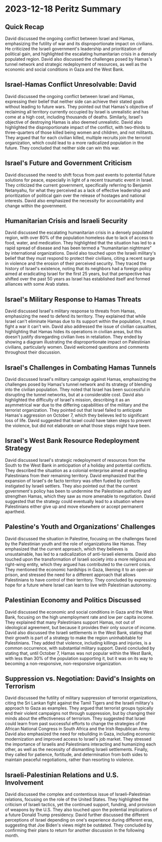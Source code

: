 # 2023-12-18 Peritz Summary

## Quick Recap

David discussed the ongoing conflict between Israel and Hamas, emphasizing the futility of war and its disproportionate impact on civilians. He criticized the Israeli government's leadership and prioritization of political gain, and highlighted the escalating humanitarian crisis in a densely populated region. David also discussed the challenges posed by Hamas's tunnel network and strategic redeployment of resources, as well as the economic and social conditions in Gaza and the West Bank.

## Israel-Hamas Conflict Unresolvable: David

David discussed the ongoing conflict between Israel and Hamas, expressing their belief that neither side can achieve their stated goals without leading to future wars. They pointed out that Hamas's objective of reclaiming all territory currently occupied by Israel is unrealistic and has come at a high cost, including thousands of deaths. Similarly, Israel's objective of destroying Hamas is also deemed unrealistic. David also highlighted the disproportionate impact of the conflict, with two-thirds to three-quarters of those killed being women and children, and not militants. They argued that for each civilian killed, multiple recruits join the terrorist organization, which could lead to a more radicalized population in the future. They concluded that neither side can win this war.

## Israel's Future and Government Criticism

David discussed the need to shift focus from past events to potential future solutions for peace, especially in light of a recent traumatic event in Israel. They criticized the current government, specifically referring to Benjamin Netanyahu, for what they perceived as a lack of effective leadership and prioritization of political gain over the release of hostages and national interests. David also emphasized the necessity for accountability and change within the government.

## Humanitarian Crisis and Israeli Security

David discussed the escalating humanitarian crisis in a densely populated region, with over 80% of the population homeless due to lack of access to food, water, and medication. They highlighted that the situation has led to a rapid spread of disease and has been termed a "humanitarian nightmare" by international organizations. David also touched upon the Israeli military's belief that they must respond to protect their civilians, citing a recent surge in violence and the erosion of their perceived security. They traced the history of Israel's existence, noting that its neighbors had a foreign policy aimed at eradicating Israel for the first 25 years, but that perspective has shifted over the past 50 years as Israel has established itself and formed alliances with some Arab states.

## Israel's Military Response to Hamas Threats

David discussed Israel's military response to threats from Hamas, emphasizing the need to defend its territory. They explained that while Israel can't eliminate Hamas due to its support within the population, it must fight a war it can't win. David also addressed the issue of civilian casualties, highlighting that Hamas hides its operations in civilian areas, but this doesn't justify disregarding civilian lives in retaliation. They ended by showing a diagram illustrating the disproportionate impact on Palestinian civilians, particularly women. David welcomed questions and comments throughout their discussion.

## Israel's Challenges in Combating Hamas Tunnels

David discussed Israel's military campaign against Hamas, emphasizing the challenges posed by Hamas's tunnel network and its strategy of blending into the civilian population. They noted that Israel has been successful in disrupting the tunnel networks, but at a considerable cost. David also highlighted the difficulty of Israel's mission, describing it as an asymmetrical war due to the differing capabilities of the military and the terrorist organization. They pointed out that Israel failed to anticipate Hamas's aggression on October 7, which they believes led to significant loss of life. David suggested that Israel could have taken steps to prevent the violence, but did not elaborate on what those steps might have been.

## Israel's West Bank Resource Redeployment Strategy

David discussed Israel's strategic redeployment of resources from the South to the West Bank in anticipation of a holiday and potential conflicts. They described the situation as a colonial enterprise aimed at expelling Palestinians from their remaining territory. David emphasized that the expansion of Israel's de facto territory was often fueled by conflicts instigated by Israeli settlers. They also pointed out that the current government's policy has been to undermine the Palestinian authority and strengthen Hamas, which they saw as more amenable to negotiation. David suggested that the strategy could eventually lead to a situation where Palestinians either give up and move elsewhere or accept permanent apartheid.

## Palestine's Youth and Organizations' Challenges

David discussed the situation in Palestine, focusing on the challenges faced by the Palestinian youth and the role of organizations like Hamas. They emphasized that the current approach, which they believes is unsustainable, has led to a radicalization of anti-Israeli elements. David also touched upon the transformation of Israeli society into a more religious and right-wing entity, which they argued has contributed to the current crisis. They mentioned the economic hardships in Gaza, likening it to an open-air prison, and stressed the need for a different approach that allows Palestinians to have control of their territory. They concluded by expressing hope for a future where Israel can learn to live with Palestinian autonomy.

## Palestinian Economy and Politics Discussed

David discussed the economic and social conditions in Gaza and the West Bank, focusing on the high unemployment rate and low per capita income. They explained that many Palestinians support Hamas, not out of ideological agreement, but because it provides their only source of income. David also discussed the Israeli settlements in the West Bank, stating that their growth is part of a strategy to make the region uninhabitable for Palestinians. They added that violence, including killings and injuries, is a common occurrence, with substantial military support. David concluded by stating that, until October 7, Hamas was not popular within the West Bank, with less than 30% of the population supporting it, but it was on its way to becoming a non-responsive, non-responsive organization.

## Suppression vs. Negotiation: David's Insights on Terrorism

David discussed the futility of military suppression of terrorist organizations, citing the Sri Lankan fight against the Tamil Tigers and the Israeli military's approach to Gaza as examples. They argued that terrorist groups typically end their violent campaigns not through suppression, but by changing their minds about the effectiveness of terrorism. They suggested that Israel could learn from past successful efforts to change the strategies of the African National Congress in South Africa and the Irish Republican Army. David also emphasized the need for rebuilding in Gaza, including economic modernization and improved access to Israel's job market. They stressed the importance of Israelis and Palestinians interacting and humanizing each other, as well as the necessity of dismantling Israeli settlements. Finally, they called for patience, fortitude, and determination from both sides to maintain peaceful negotiations, rather than resorting to violence.

## Israeli-Palestinian Relations and U.S. Involvement

David discussed the complex and contentious issue of Israeli-Palestinian relations, focusing on the role of the United States. They highlighted the criticism of Israeli tactics, yet the continued support, funding, and provision of weapons by the U.S. They also touched upon the potential implications of a future Donald Trump presidency. David further discussed the different perceptions of Israel depending on one's experience during different eras, suggesting that Joe Biden's views might be outdated. They concluded by confirming their plans to return for another discussion in the following month.
